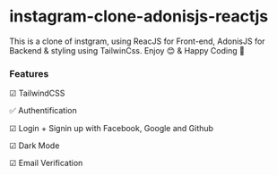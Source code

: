 # instagram-clone-adonisjs-reactjs
This is a clone of instgram, using ReacJS for Front-end, AdonisJS for Backend & styling using TailwinCss.
Enjoy 😊 & Happy Coding 💛

### Features 
☑ TailwindCSS

✅ Authentification

☑ Login + Signin up with Facebook, Google and Github

☑ Dark Mode

☑ Email Verification
